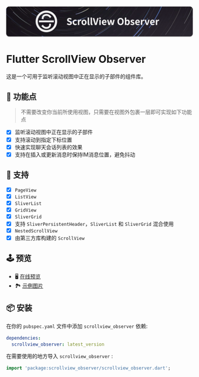 ![](https://github.com/LinXunFeng/flutter_assets/raw/main/flutter_scrollview_observer/banner.png)

# Flutter ScrollView Observer


这是一个可用于监听滚动视图中正在显示的子部件的组件库。

## 🔨 功能点

> 不需要改变你当前所使用视图，只需要在视图外包裹一层即可实现如下功能点

- [x] 监听滚动视图中正在显示的子部件
- [x] 支持滚动到指定下标位置
- [x] 快速实现聊天会话列表的效果
- [x] 支持在插入或更新消息时保持IM消息位置，避免抖动

## 🎀 支持

- [x] `PageView`
- [x] `ListView`
- [x] `SliverList`
- [x] `GridView`
- [x] `SliverGrid`
- [x] 支持 `SliverPersistentHeader`，`SliverList` 和 `SliverGrid` 混合使用
- [x] `NestedScrollView`
- [x] 由第三方库构建的 `ScrollView`

## 🕹 预览

- 🖥 [在线预览](https://fluttercandies.github.io/flutter_scrollview_observer/)
- 🏞 [示例图片](https://github.com/fluttercandies/flutter_scrollview_observer/wiki/Example)

## 📦 安装

在你的 `pubspec.yaml` 文件中添加 `scrollview_observer` 依赖:

```yaml
dependencies:
  scrollview_observer: latest_version
```

在需要使用的地方导入 `scrollview_observer` :

```dart
import 'package:scrollview_observer/scrollview_observer.dart';
```

